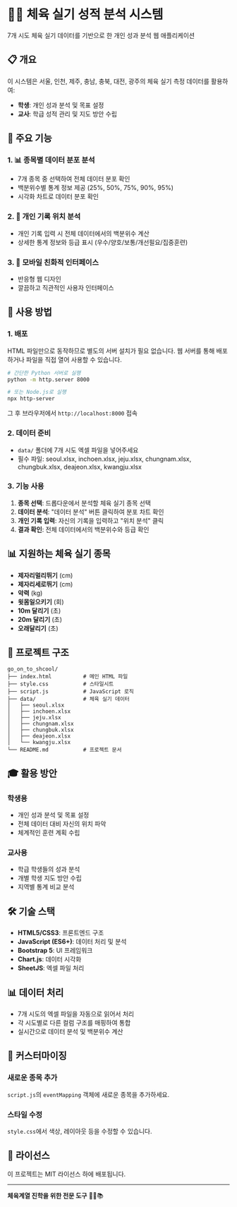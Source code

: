 # 🏃‍♂️ 체육 실기 성적 분석 시스템

7개 시도 체육 실기 데이터를 기반으로 한 개인 성과 분석 웹 애플리케이션

## 📋 개요

이 시스템은 서울, 인천, 제주, 충남, 충북, 대전, 광주의 체육 실기 측정 데이터를 활용하여:
- **학생**: 개인 성과 분석 및 목표 설정
- **교사**: 학급 성적 관리 및 지도 방안 수립

## 🎯 주요 기능

### 1. 📊 종목별 데이터 분포 분석
- 7개 종목 중 선택하여 전체 데이터 분포 확인
- 백분위수별 통계 정보 제공 (25%, 50%, 75%, 90%, 95%)
- 시각화 차트로 데이터 분포 확인

### 2. 🎯 개인 기록 위치 분석
- 개인 기록 입력 시 전체 데이터에서의 백분위수 계산
- 상세한 통계 정보와 등급 표시 (우수/양호/보통/개선필요/집중훈련)

### 3. 📱 모바일 친화적 인터페이스
- 반응형 웹 디자인
- 깔끔하고 직관적인 사용자 인터페이스

## 🚀 사용 방법

### 1. 배포
HTML 파일만으로 동작하므로 별도의 서버 설치가 필요 없습니다.
웹 서버를 통해 배포하거나 파일을 직접 열어 사용할 수 있습니다.

```bash
# 간단한 Python 서버로 실행
python -m http.server 8000

# 또는 Node.js로 실행
npx http-server
```

그 후 브라우저에서 `http://localhost:8000` 접속

### 2. 데이터 준비
- `data/` 폴더에 7개 시도 엑셀 파일을 넣어주세요
- 필수 파일: seoul.xlsx, inchoen.xlsx, jeju.xlsx, chungnam.xlsx, chungbuk.xlsx, deajeon.xlsx, kwangju.xlsx

### 3. 기능 사용
1. **종목 선택**: 드롭다운에서 분석할 체육 실기 종목 선택
2. **데이터 분석**: "데이터 분석" 버튼 클릭하여 분포 차트 확인
3. **개인 기록 입력**: 자신의 기록을 입력하고 "위치 분석" 클릭
4. **결과 확인**: 전체 데이터에서의 백분위수와 등급 확인

## 📊 지원하는 체육 실기 종목

- **제자리멀리뛰기** (cm)
- **제자리세로뛰기** (cm)  
- **악력** (kg)
- **윗몸일으키기** (회)
- **10m 달리기** (초)
- **20m 달리기** (초)
- **오래달리기** (초)

## 📁 프로젝트 구조

```
go_on_to_shcool/
├── index.html          # 메인 HTML 파일
├── style.css           # 스타일시트
├── script.js           # JavaScript 로직
├── data/               # 체육 실기 데이터
│   ├── seoul.xlsx
│   ├── inchoen.xlsx
│   ├── jeju.xlsx
│   ├── chungnam.xlsx
│   ├── chungbuk.xlsx
│   ├── deajeon.xlsx
│   └── kwangju.xlsx
└── README.md           # 프로젝트 문서
```

## 🎓 활용 방안

### 학생용
- 개인 성과 분석 및 목표 설정
- 전체 데이터 대비 자신의 위치 파악
- 체계적인 훈련 계획 수립

### 교사용
- 학급 학생들의 성과 분석
- 개별 학생 지도 방안 수립
- 지역별 통계 비교 분석

## 🛠️ 기술 스택

- **HTML5/CSS3**: 프론트엔드 구조
- **JavaScript (ES6+)**: 데이터 처리 및 분석
- **Bootstrap 5**: UI 프레임워크
- **Chart.js**: 데이터 시각화
- **SheetJS**: 엑셀 파일 처리

## 📊 데이터 처리

- 7개 시도의 엑셀 파일을 자동으로 읽어서 처리
- 각 시도별로 다른 컬럼 구조를 매핑하여 통합
- 실시간으로 데이터 분석 및 백분위수 계산

## 🔧 커스터마이징

### 새로운 종목 추가
`script.js`의 `eventMapping` 객체에 새로운 종목을 추가하세요.

### 스타일 수정
`style.css`에서 색상, 레이아웃 등을 수정할 수 있습니다.

## 📝 라이선스

이 프로젝트는 MIT 라이선스 하에 배포됩니다.

---

**체육계열 진학을 위한 전문 도구** 🏃‍♂️📚